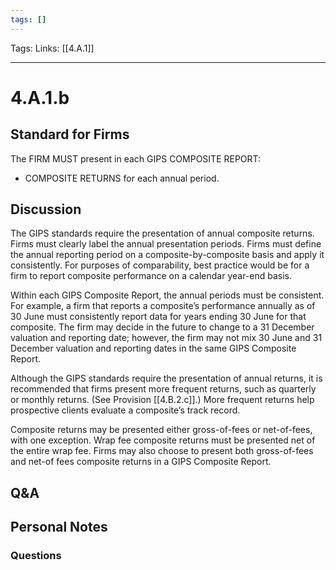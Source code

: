 ```yaml
---
tags: []
---
```

Tags:
Links: [[4.A.1]]
___
# 4.A.1.b
## Standard for Firms
The FIRM MUST present in each GIPS COMPOSITE REPORT:
- COMPOSITE RETURNS for each annual period.
## Discussion
The GIPS standards require the presentation of annual composite returns. Firms must clearly label the annual presentation periods. Firms must define the annual reporting period on a composite-by-composite basis and apply it consistently. For purposes of comparability, best practice would be for a firm to report composite performance on a calendar year-end basis.

Within each GIPS Composite Report, the annual periods must be consistent. For example, a firm that reports a composite’s performance annually as of 30 June must consistently report data for years ending 30 June for that composite. The firm may decide in the future to change to a 31 December valuation and reporting date; however, the firm may not mix 30 June and 31 December valuation and reporting dates in the same GIPS Composite Report.

Although the GIPS standards require the presentation of annual returns, it is recommended that firms present more frequent returns, such as quarterly or monthly returns. (See Provision [[4.B.2.c]].) More frequent returns help prospective clients evaluate a composite’s track record.

Composite returns may be presented either gross-of-fees or net-of-fees, with one exception. Wrap fee composite returns must be presented net of the entire wrap fee. Firms may also choose to present both gross-of-fees and net-of fees composite returns in a GIPS Composite Report.
## Q&A

## Personal Notes

### Questions
